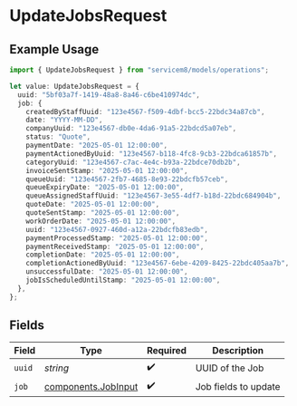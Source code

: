 # UpdateJobsRequest

## Example Usage

```typescript
import { UpdateJobsRequest } from "servicem8/models/operations";

let value: UpdateJobsRequest = {
  uuid: "5bf03a7f-1419-48a8-8a46-c6be410974dc",
  job: {
    createdByStaffUuid: "123e4567-f509-4dbf-bcc5-22bdc34a87cb",
    date: "YYYY-MM-DD",
    companyUuid: "123e4567-db0e-4da6-91a5-22bdcd5a07eb",
    status: "Quote",
    paymentDate: "2025-05-01 12:00:00",
    paymentActionedByUuid: "123e4567-b118-4fc8-9cb3-22bdca61857b",
    categoryUuid: "123e4567-c7ac-4e4c-b93a-22bdce70db2b",
    invoiceSentStamp: "2025-05-01 12:00:00",
    queueUuid: "123e4567-2fb7-4685-8e93-22bdcfb57ceb",
    queueExpiryDate: "2025-05-01 12:00:00",
    queueAssignedStaffUuid: "123e4567-3e55-4df7-b18d-22bdc684904b",
    quoteDate: "2025-05-01 12:00:00",
    quoteSentStamp: "2025-05-01 12:00:00",
    workOrderDate: "2025-05-01 12:00:00",
    uuid: "123e4567-0927-460d-a12a-22bdcfb83edb",
    paymentProcessedStamp: "2025-05-01 12:00:00",
    paymentReceivedStamp: "2025-05-01 12:00:00",
    completionDate: "2025-05-01 12:00:00",
    completionActionedByUuid: "123e4567-6ebe-4209-8425-22bdc405aa7b",
    unsuccessfulDate: "2025-05-01 12:00:00",
    jobIsScheduledUntilStamp: "2025-05-01 12:00:00",
  },
};
```

## Fields

| Field                                                      | Type                                                       | Required                                                   | Description                                                |
| ---------------------------------------------------------- | ---------------------------------------------------------- | ---------------------------------------------------------- | ---------------------------------------------------------- |
| `uuid`                                                     | *string*                                                   | :heavy_check_mark:                                         | UUID of the Job                                            |
| `job`                                                      | [components.JobInput](../../models/components/jobinput.md) | :heavy_check_mark:                                         | Job fields to update                                       |